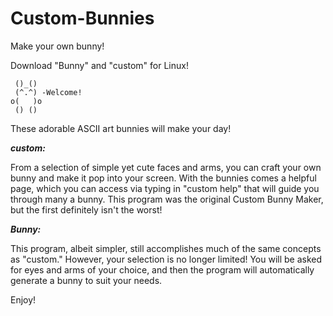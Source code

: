 # Custom-Bunnies
Make your own bunny!

Download "Bunny" and "custom" for Linux!

```
 ()_()
 (^.^) -Welcome!
o(   )o
 () ()
```

These adorable ASCII art bunnies will make your day!

***custom:***

From a selection of simple yet cute faces and arms, you can craft your own bunny and make it pop into your screen. With the bunnies comes a helpful page, which you can access via typing in "custom help" that will guide you through many a bunny. This program was the original Custom Bunny Maker, but the first definitely isn't the worst!

***Bunny:***

This program, albeit simpler, still accomplishes much of the
same concepts as "custom." However, your selection is no
longer limited! You will be asked for eyes and arms of your
choice, and then the program will automatically generate a 
bunny to suit your needs. 

Enjoy!
